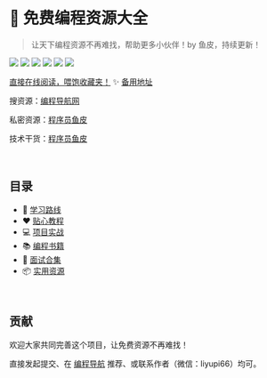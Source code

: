 # 💎 免费编程资源大全
> 让天下编程资源不再难找，帮助更多小伙伴！by 鱼皮，持续更新！



![](https://img.shields.io/badge/学习路线-100+-brightgreen.svg)
![](https://img.shields.io/badge/贴心教程-100+-green.svg)
![](https://img.shields.io/badge/项目实战-100+-red.svg)
![](https://img.shields.io/badge/编程书籍-1000+-yellow.svg)
![](https://img.shields.io/badge/面试合集-1000+-orange.svg)
![](https://img.shields.io/badge/实用资源-1000+-blue.svg)

[直接在线阅读，喂饱收藏夹！](https://free.code-nav.cn) ✨ [备用地址](https://liyupi.gitee.io/free-programming-resources/)

搜资源：[编程导航网](https://www.code-nav.cn)

私密资源：[程序员鱼皮](https://636f-codenav-8grj8px727565176-1256524210.tcb.qcloud.la/yupi_wechat.png)

技术干货：[程序员鱼皮](https://636f-codenav-8grj8px727565176-1256524210.tcb.qcloud.la/yupi_wechat.png)


<br/>

## 目录

- 🚄 [学习路线](./学习路线/README.md)
- ❤️ [贴心教程](./贴心教程/README.md)
- 💻 [项目实战](./项目实战/README.md)
- 📚 [编程书籍](./编程书籍/README.md)
- 🙎 [面试合集](./面试合集/README.md)
- 📦 [实用资源](./实用资源/README.md)



<br/>

## 贡献

欢迎大家共同完善这个项目，让免费资源不再难找！

直接发起提交、在 [编程导航](https://www.code-nav.cn) 推荐、或联系作者（微信：liyupi66）均可。
